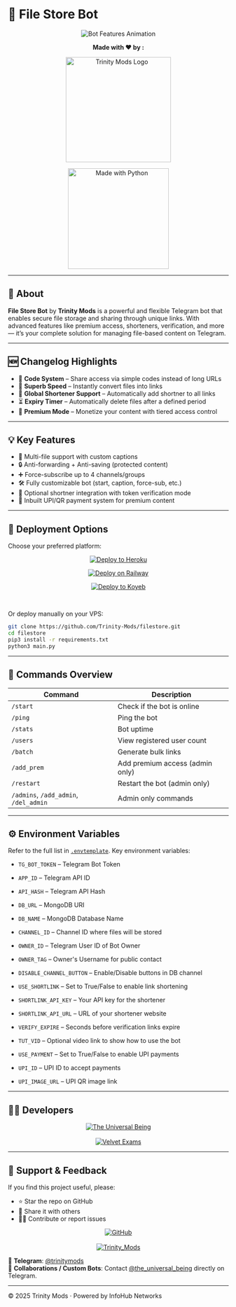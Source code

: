 # 📁 File Store Bot


<p align="center">
  <img src="https://readme-typing-svg.demolab.com?font=Fira+Code&size=24&duration=2000&pause=500&color=33FFAA&center=true&vCenter=true&width=700&height=60&lines=Trinity+Mods+File+Store+Bot;Store+Files+as+Private+Links;Convert+Files+to+Direct+Links;Enable+Premium+Access+for+Users;Add+Shortlinks+%26+Timers;Flexible%2C+Fast%2C+and+Secure" alt="Bot Features Animation">
</p>


<p align="center">
  <strong>Made with ❤️ by :</strong>
</p>

<p align="center">
  <img src="https://github.com/user-attachments/assets/f7653b1e-e2b1-4897-9de1-f830aca391b6" width="240px" alt="Trinity Mods Logo"/>
</p>

<p align="center">
  <a href="https://www.python.org">
    <img src="http://ForTheBadge.com/images/badges/made-with-python.svg" width="230px" alt="Made with Python">
  </a>
</p>

---

## 🤖 About

**File Store Bot** by **Trinity Mods** is a powerful and flexible Telegram bot that enables secure file storage and sharing through unique links. With advanced features like premium access, shorteners, verification, and more — it’s your complete solution for managing file-based content on Telegram.

---

## 🆕 Changelog Highlights

- 🔐 **Code System** – Share access via simple codes instead of long URLs  
- 🔁 **Superb Speed** – Instantly convert files into links  
- 🔗 **Global Shortener Support** – Automatically add shortner to all links  
- ⏳ **Expiry Timer** – Automatically delete files after a defined period  
- 💎 **Premium Mode** – Monetize your content with tiered access control  

---

## 💡 Key Features

- 📎 Multi-file support with custom captions  
- 🔒 Anti-forwarding + Anti-saving (protected content)  
- ➕ Force-subscribe up to 4 channels/groups  
- 🛠️ Fully customizable bot (start, caption, force-sub, etc.)  
- 🔗 Optional shortner integration with token verification mode  
- 💸 Inbuilt UPI/QR payment system for premium content  

---

## 🚀 Deployment Options

Choose your preferred platform:

<p align="center">
  <a href="https://heroku.com/deploy">
    <img src="https://www.herokucdn.com/deploy/button.svg" alt="Deploy to Heroku">
  </a>
</p>

<p align="center">
  <a href="https://railway.app/new/template/1jKLr4">
    <img src="https://railway.app/button.svg" alt="Deploy on Railway">
  </a>
</p>

<p align="center">
  <a href="https://app.koyeb.com/deploy?type=git&repository=github.com/Trinity-Mods/filestore&branch=main&name=TrinityFileBot">
    <img src="https://www.koyeb.com/static/images/deploy/button.svg" alt="Deploy to Koyeb">
  </a>
</p>

<br>

Or deploy manually on your VPS:

```bash
git clone https://github.com/Trinity-Mods/filestore.git
cd filestore
pip3 install -r requirements.txt
python3 main.py
```

---

## 📜 Commands Overview

| Command | Description |
|--------|-------------|
| `/start` | Check if the bot is online |
| `/ping` | Ping the bot |
| `/stats` | Bot uptime |
| `/users` | View registered user count |
| `/batch` | Generate bulk links |
| `/add_prem` | Add premium access (admin only) |
| `/restart` | Restart the bot (admin only) |
| `/admins`, `/add_admin`, `/del_admin` | Admin only commands |

---

## ⚙️ Environment Variables

Refer to the full list in [`.envtemplate`](https://github.com/Trinity-Mods/filestore/blob/main/.envtemplate.txt). Key environment variables:

- `TG_BOT_TOKEN` – Telegram Bot Token  
- `APP_ID` – Telegram API ID  
- `API_HASH` – Telegram API Hash  

- `DB_URL` – MongoDB URI  
- `DB_NAME` – MongoDB Database Name  
- `CHANNEL_ID` – Channel ID where files will be stored  
- `OWNER_ID` – Telegram User ID of Bot Owner  
- `OWNER_TAG` – Owner's Username for public contact
- `DISABLE_CHANNEL_BUTTON` – Enable/Disable buttons in DB channel

- `USE_SHORTLINK` – Set to True/False to enable link shortening  
- `SHORTLINK_API_KEY` – Your API key for the shortener
- `SHORTLINK_API_URL` – URL of your shortener website  
- `VERIFY_EXPIRE` – Seconds before verification links expire  
- `TUT_VID` – Optional video link to show how to use the bot  

- `USE_PAYMENT` – Set to True/False to enable UPI payments  
- `UPI_ID` – UPI ID to accept payments  
- `UPI_IMAGE_URL` – UPI QR image link  
  

---

## 🧙‍♂️ Developers

<p align="center">
  <a href="https://t.me/the_universal_being">
    <img src="https://img.shields.io/badge/Ragnar Lothbrok-Mastermind-darkgreen?style=for-the-badge&logo=telegram" alt="The Universal Being">
  </a>
  <br><br>
  <a href="https://t.me/velvetexams">
    <img src="https://img.shields.io/badge/Dr. Aarav Mehta-Assistant-blueviolet?style=for-the-badge&logo=telegram" alt="Velvet Exams">
  </a>
</p>

---

## 🌟 Support & Feedback

If you find this project useful, please:

- ⭐ Star the repo on GitHub  
- 📢 Share it with others  
- 🧑‍💻 Contribute or report issues  

<p align="center">
  <a href="https://github.com/Trinity-Mods">
    <img src="https://img.shields.io/badge/GitHub-Trinity_Mods-black?style=for-the-badge&logo=github" alt="GitHub">
  </a>
  <br><br>
  <a href="https://t.me/trinityXmods">
    <img src="https://img.shields.io/badge/Trinity_Mods-Updates-blue?style=for-the-badge&logo=telegram" alt="Trinity_Mods">
  </a>
</p>

📢 **Telegram**: [@trinitymods](https://t.me/trinitymods)  
🤝 **Collaborations / Custom Bots**: Contact [@the_universal_being](https://t.me/the_universal_being) directly on Telegram.

---

© 2025 Trinity Mods · Powered by InfoHub Networks
